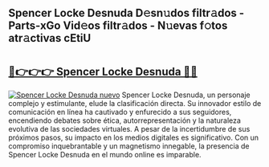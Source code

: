 ## Spencer Locke Desnuda D𝚎sn𝚞dos filtr𝚊dos - Parts-xGo Vid𝚎os filtr𝚊dos - N𝚞evas f𝚘tos atr𝚊ctivas cEtiU

# <h2><a href="http://mb49xpi.tromn.icu/?c=Spencer+Locke+Desnuda">🔗👉👉👉 Spencer Locke Desnuda 🔗🔗</a></h2>

[![Spencer Locke Desnuda nuevo](https://i.imgur.com/pEAQMta.gif)](http://mb49xpi.tromn.icu/?c=Spencer+Locke+Desnuda)
Spencer Locke Desnuda, un personaje complejo y estimulante, elude la clasificación directa. Su innovador estilo de comunicación en línea ha cautivado y enfurecido a sus seguidores, encendiendo debates sobre ética, autorrepresentación y la naturaleza evolutiva de las sociedades virtuales. A pesar de la incertidumbre de sus próximos pasos, su impacto en los medios digitales es significativo. Con un compromiso inquebrantable y un magnetismo innegable, la presencia de Spencer Locke Desnuda en el mundo online es imparable.
